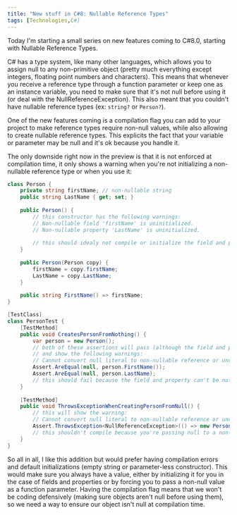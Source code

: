 ```yaml
---
title: "New stuff in C#8: Nullable Reference Types"
tags: [Technologies,C#]
---
```

Today I'm starting a small series on new features coming to C#8.0, starting with Nullable Reference Types.

C# has a type system, like many other languages, which allows you to assign null to any non-primitive object (pretty much everything except integers, floating point numbers and characters). This means that whenever you receive a reference type through a function parameter or keep one as an instance variable, you need to make sure that it's not null before using it (or deal with the NullReferenceException). This also meant that you couldn't have nullable reference types (ex: `string?` or `Person?`).

One of the new features coming is a compilation flag you can add to your project to make reference types require non-null values, while also allowing to create nullable reference types. This explicits the fact that your variable or parameter may be null and it's ok because you handle it.

The only downside right now in the preview is that it is not enforced at compilation time, it only shows a warning when you're not initializing a non-nullable reference type or when you use it:

```C#
class Person {
    private string firstName; // non-nullable string
    public string LastName { get; set; }
    
    public Person() {
        // this constructor has the following warnings:
        // Non-nullable field 'firstName' is uninitialized.
        // Non-nullable property 'LastName' is uninitialized.
        
        // this should idealy not compile or initialize the field and property with default values
    }
    
    public Person(Person copy) {
        firstName = copy.firstName;
        LastName = copy.LastName;
    }
    
    public string FirstName() => firstName;
}
```

```C#
[TestClass]
class PersonTest {
    [TestMethod]
    public void CreatesPersonFromNothing() {
        var person = new Person();
        // both of these assertions will pass (although the field and property shouldn't be null) 
        // and show the following warnings:
        // Cannot convert null literal to non-nullable reference or unconstrained type parameter.
        Assert.AreEqual(null, person.FirstName());
        Assert.AreEqual(null, person.LastName);
        // this should fail because the field and property can't be null
    }
    
    [TestMethod]
    public void ThrowsExceptionWhenCreatingPersonFromNull() {
        // this will show the warning: 
        // Cannot convert null literal to non-nullable reference or unconstrained type parameter.
        Assert.ThrowsException<NullReferenceException>(() => new Person(null));
        // this shouldn't compile because you're passing null to a non-nullable reference type
    }
}
```

So all in all, I like this addition but would prefer having compilation errors and default initializations (empty string or parameter-less constructor). This would make sure you always have a value, either by initializing it for you in the case of fields and properties or by forcing you to pass a non-null value as a function parameter. Having the compilation flag means that we won't be coding defensively (making sure objects aren't null before using them), so we need a way to ensure our object isn't null at compilation time.
